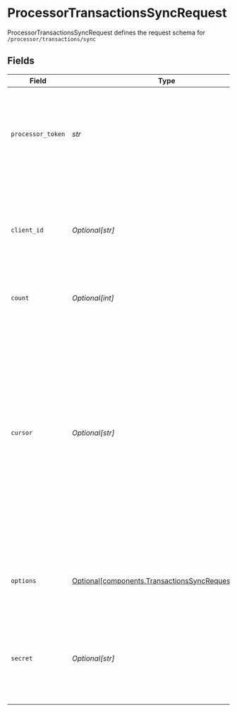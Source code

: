 # ProcessorTransactionsSyncRequest

ProcessorTransactionsSyncRequest defines the request schema for `/processor/transactions/sync`


## Fields

| Field                                                                                                                                                                                                                                                                                                                              | Type                                                                                                                                                                                                                                                                                                                               | Required                                                                                                                                                                                                                                                                                                                           | Description                                                                                                                                                                                                                                                                                                                        |
| ---------------------------------------------------------------------------------------------------------------------------------------------------------------------------------------------------------------------------------------------------------------------------------------------------------------------------------- | ---------------------------------------------------------------------------------------------------------------------------------------------------------------------------------------------------------------------------------------------------------------------------------------------------------------------------------- | ---------------------------------------------------------------------------------------------------------------------------------------------------------------------------------------------------------------------------------------------------------------------------------------------------------------------------------- | ---------------------------------------------------------------------------------------------------------------------------------------------------------------------------------------------------------------------------------------------------------------------------------------------------------------------------------- |
| `processor_token`                                                                                                                                                                                                                                                                                                                  | *str*                                                                                                                                                                                                                                                                                                                              | :heavy_check_mark:                                                                                                                                                                                                                                                                                                                 | The processor token obtained from the Plaid integration partner. Processor tokens are in the format: `processor-<environment>-<identifier>`                                                                                                                                                                                        |
| `client_id`                                                                                                                                                                                                                                                                                                                        | *Optional[str]*                                                                                                                                                                                                                                                                                                                    | :heavy_minus_sign:                                                                                                                                                                                                                                                                                                                 | Your Plaid API `client_id`. The `client_id` is required and may be provided either in the `PLAID-CLIENT-ID` header or as part of a request body.                                                                                                                                                                                   |
| `count`                                                                                                                                                                                                                                                                                                                            | *Optional[int]*                                                                                                                                                                                                                                                                                                                    | :heavy_minus_sign:                                                                                                                                                                                                                                                                                                                 | The number of transaction updates to fetch.                                                                                                                                                                                                                                                                                        |
| `cursor`                                                                                                                                                                                                                                                                                                                           | *Optional[str]*                                                                                                                                                                                                                                                                                                                    | :heavy_minus_sign:                                                                                                                                                                                                                                                                                                                 | The cursor value represents the last update requested. Providing it will cause the response to only return changes after this update.<br/>If omitted, the entire history of updates will be returned, starting with the first-added transactions on the item.<br/>Note: The upper-bound length of this cursor is 256 characters of base64. |
| `options`                                                                                                                                                                                                                                                                                                                          | [Optional[components.TransactionsSyncRequestOptions]](../../models/components/transactionssyncrequestoptions.md)                                                                                                                                                                                                                   | :heavy_minus_sign:                                                                                                                                                                                                                                                                                                                 | An optional object to be used with the request. If specified, `options` must not be `null`.                                                                                                                                                                                                                                        |
| `secret`                                                                                                                                                                                                                                                                                                                           | *Optional[str]*                                                                                                                                                                                                                                                                                                                    | :heavy_minus_sign:                                                                                                                                                                                                                                                                                                                 | Your Plaid API `secret`. The `secret` is required and may be provided either in the `PLAID-SECRET` header or as part of a request body.                                                                                                                                                                                            |